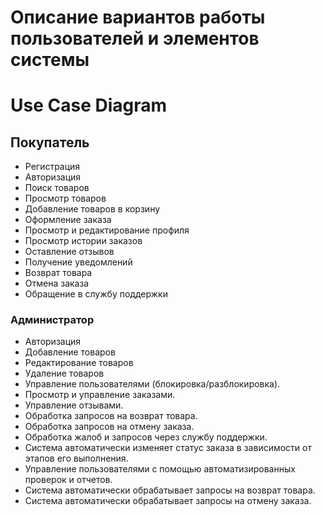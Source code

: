 # Описание вариантов работы пользователей и элементов системы

# Use Case Diagram

## Покупатель
- Регистрация
- Авторизация
- Поиск товаров
- Просмотр товаров
- Добавление товаров в корзину
- Оформление заказа
- Просмотр и редактирование профиля
- Просмотр истории заказов
- Оставление отзывов
- Получение уведомлений
- Возврат товара
- Отмена заказа
- Обращение в службу поддержки

### Администратор
- Авторизация
- Добавление товаров
- Редактирование товаров
- Удаление товаров
- Управление пользователями (блокировка/разблокировка).
- Просмотр и управление заказами.
- Управление отзывами.
- Обработка запросов на возврат товара.
- Обработка запросов на отмену заказа.
- Обработка жалоб и запросов через службу поддержки.
- Система автоматически изменяет статус заказа в зависимости от этапов его выполнения.
- Управление пользователями с помощью автоматизированных проверок и отчетов.
- Система автоматически обрабатывает запросы на возврат товара.
- Система автоматически обрабатывает запросы на отмену заказа.
